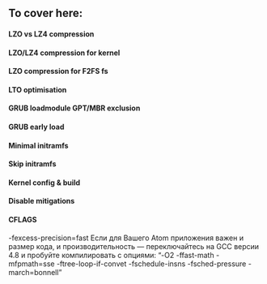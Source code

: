 ## To cover here:


#### LZO vs LZ4 compression

#### LZO/LZ4 compression for kernel

#### LZO compression for F2FS fs

#### LTO optimisation

#### GRUB loadmodule GPT/MBR exclusion

#### GRUB early load

#### Minimal initramfs

#### Skip initramfs

#### Kernel config & build

#### Disable mitigations

#### CFLAGS
 -fexcess-precision=fast
  Если для Вашего Atom приложения важен и размер кода, и производительность — переключайтесь на GCC версии 4.8 и пробуйте компилировать с опциями:
“-O2 -ffast-math -mfpmath=sse -ftree-loop-if-convet -fschedule-insns -fsched-pressure -march=bonnell”